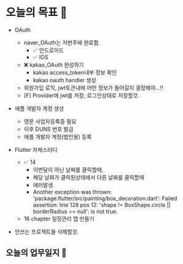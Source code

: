 # 오늘의 목표 🧆

- OAuth
	- naver_OAuth는 저번주에 완료함.
		- ✅ 안드로이드
		- ✅ IOS
	- ❌ kakao_OAuth 완성하기
		- kakao access_token내부 정보 확인
		- kakao oauth handler 생성
	- 회원가입 로직, jwt토큰내에 어떤 정보가 들어갈지 결정해야...!!
	- [F] Provider에 jwt를 저장, 로그인상태로 저장할것.

- 애플 개발자 계정 생성
	- 영문 사업자등록증 필요
	- 이후 DUNS 번호 발급
	- 애플 개발자 계정(법인용) 등록

- Flutter 자체스터디
	- ✅ 14
		- 이번달이 아닌 날짜를 클릭할때,
		- 해당 날짜가 클릭된상태에서 다른 날짜를 클릭할때
		- 에러발생.
		- Another exception was thrown: 'package:flutter/src/painting/box_decoration.dart': Failed assertion: line 128 pos 12: 'shape != BoxShape.circle || borderRadius == null': is not true.
	- 16 chapter 일정관리 앱 만들기

- 안쓰는 프로젝트들 삭제할것.

## 오늘의 업무일지 📜

